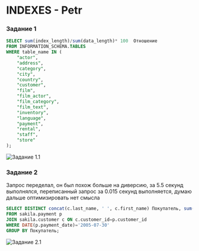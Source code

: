 # INDEXES - Petr

### Задание 1

```sql
SELECT sum(index_length)/sum(data_length)* 100  Отношение
FROM INFORMATION_SCHEMA.TABLES
WHERE table_name IN (
	"actor",
    "address",
    "category",
    "city",
    "country",
    "customer",
    "film",
    "film_actor",
    "film_category",
    "film_text",
    "inventory",
    "language",
    "payment",
    "rental",
    "staff",
    "store"
);
```

![Задание 1.1](https://github.com/tprvx/Netology/blob/INDEXES/img/1.png?raw=true)


### Задание 2

Запрос переделал, он был похож больше на диверсию, за 5.5 секунд выполнялся, переписанный запрос за 0.015 секунд выполняется, думаю дальше оптимизировать нет смысла

```sql
SELECT DISTINCT concat(c.last_name, ' ', c.first_name) Покупатель, sum(p.amount) Сумма
FROM sakila.payment p
JOIN sakila.customer c ON c.customer_id=p.customer_id
WHERE DATE(p.payment_date)='2005-07-30'
GROUP BY Покупатель;
```

![Задание 2.1](https://github.com/tprvx/Netology/blob/INDEXES/img/2.png?raw=true)
